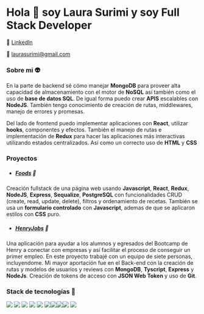 

# Hola 👋 soy Laura Surimi y soy Full Stack Developer
💼 [LinkedIn](https://www.linkedin.com/in/laurasurimi-fullstack/ "LinkedIn")

📧 laurasurimi@gmail.com 


 ### Sobre mi 👽
En la parte de backend sé cómo manejar **MongoDB** para proveer alta capacidad de almacenamiento con el motor de **NoSQL** así también como el uso de **base de datos SQL**. De igual forma puedo crear **APIS** escalables con **NodeJS**. También tengo conocimiento de creación de rutas, middlewares, manejo de errores y promesas.

Del lado de frontend puedo implementar aplicaciones con **React**, utilizar **hooks**, componentes y efectos. También el manejo de rutas e implementación de **Redux** para hacer las aplicaciones más interactivas utilizando estados centralizados. Así como un correcto uso de **HTML** y **CSS**

### Proyectos
- ##### [Foods](http://https://github.com/SurimiDiaz/Foods "Foods") 🌭
Creación fullstack de una página web usando **Javascript**, **React**, **Redux**, **NodeJS**, **Express**, **Sequalize**, **PostgreSQL** con funcionalidades CRUD (create, read, update, delete), filtros y ordenamiento de recetas. También se usa un **formulario controlado** con **Javascript**, ademas de que se aplicaron estilos con **CSS** puro.

- ##### [HenryJobs](https://github.com/HenryJobs/HenryJobs "HenryJobs") 🤝
Una aplicación para ayudar a los alumnos y egresados del Bootcamp de Henry a conectar con empresas y así facilitar el proceso de conseguir un primer empleo. En este proyecto trabajé con un equipo de siete personas, incluyendome. Mi mayor aportación fue en el Back-end con la creación de rutas y modelos de usuarios y reviews con **MongoDB**, **Tyscript**, **Express** y **NodeJs**. Creación de tokens de acceso con **JSON Web Token** y uso de **Git**.

### Stack de tecnologías 🤖
[![](https://upload.wikimedia.org/wikipedia/commons/thumb/9/99/Unofficial_JavaScript_logo_2.svg/32px-Unofficial_JavaScript_logo_2.svg.png)](https://upload.wikimedia.org/wikipedia/commons/thumb/9/99/Unofficial_JavaScript_logo_2.svg/32px-Unofficial_JavaScript_logo_2.svg.png)  [![](https://upload.wikimedia.org/wikipedia/commons/thumb/a/a7/React-icon.svg/32px-React-icon.svg.png)](https://upload.wikimedia.org/wikipedia/commons/thumb/a/a7/React-icon.svg/32px-React-icon.svg.png) [![](https://upload.wikimedia.org/wikipedia/commons/thumb/6/61/HTML5_logo_and_wordmark.svg/32px-HTML5_logo_and_wordmark.svg.png)](https://upload.wikimedia.org/wikipedia/commons/thumb/6/61/HTML5_logo_and_wordmark.svg/32px-HTML5_logo_and_wordmark.svg.png) ![](https://upload.wikimedia.org/wikipedia/commons/thumb/d/d5/CSS3_logo_and_wordmark.svg/32px-CSS3_logo_and_wordmark.svg.png) ![](https://upload.wikimedia.org/wikipedia/commons/thumb/d/d9/Node.js_logo.svg/32px-Node.js_logo.svg.png) ![](https://upload.wikimedia.org/wikipedia/commons/thumb/3/30/Redux_Logo.png/128px-Redux_Logo.png)![](https://upload.wikimedia.org/wikipedia/commons/thumb/2/29/Postgresql_elephant.svg/32px-Postgresql_elephant.svg.png)![](https://upload.wikimedia.org/wikipedia/commons/thumb/4/4c/Typescript_logo_2020.svg/32px-Typescript_logo_2020.svg.png)![](https://upload.wikimedia.org/wikipedia/commons/thumb/f/f9/Antu_mongodb.svg/32px-Antu_mongodb.svg.png)
![](https://upload.wikimedia.org/wikipedia/commons/6/64/Expressjs.png)
